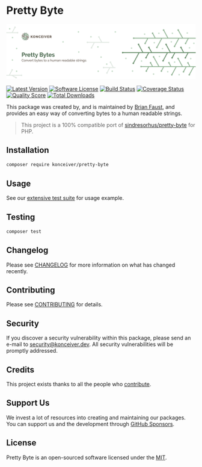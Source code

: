 # Pretty Byte

<p align="center"><img src="./banner.png" /></p>

[![Latest Version](https://badgen.net/packagist/v/konceiver/pretty-byte)](https://packagist.org/packages/konceiver/pretty-byte)
[![Software License](https://badgen.net/packagist/license/konceiver/pretty-byte)](https://packagist.org/packages/konceiver/pretty-byte)
[![Build Status](https://img.shields.io/github/workflow/status/konceiver/pretty-byte/run-tests?label=tests)](https://github.com/konceiver/pretty-byte/actions?query=workflow%3Arun-tests+branch%3Amaster)
[![Coverage Status](https://badgen.net/codeclimate/coverage/konceiver/pretty-byte)](https://codeclimate.com/github/konceiver/pretty-byte)
[![Quality Score](https://badgen.net/codeclimate/maintainability/konceiver/pretty-byte)](https://codeclimate.com/github/konceiver/pretty-byte)
[![Total Downloads](https://badgen.net/packagist/dt/konceiver/pretty-byte)](https://packagist.org/packages/konceiver/pretty-byte)

This package was created by, and is maintained by [Brian Faust](https://github.com/faustbrian), and provides an easy way of converting bytes to a human readable strings.

> This project is a 100% compatible port of [sindresorhus/pretty-byte](https://github.com/sindresorhus/pretty-byte) for PHP.

## Installation

```bash
composer require konceiver/pretty-byte
```

## Usage

See our [extensive test suite](./tests/Unit/PrettyByteTest.php) for usage example.

## Testing

``` bash
composer test
```

## Changelog

Please see [CHANGELOG](CHANGELOG.md) for more information on what has changed recently.

## Contributing

Please see [CONTRIBUTING](CONTRIBUTING.md) for details.

## Security

If you discover a security vulnerability within this package, please send an e-mail to security@konceiver.dev. All security vulnerabilities will be promptly addressed.

## Credits

This project exists thanks to all the people who [contribute](../../contributors).

## Support Us

We invest a lot of resources into creating and maintaining our packages. You can support us and the development through [GitHub Sponsors](https://github.com/sponsors/faustbrian).

## License

Pretty Byte is an open-sourced software licensed under the [MIT](LICENSE.md).
